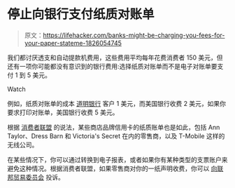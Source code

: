 # 停止向银行支付纸质对账单

> 原文：<https://lifehacker.com/banks-might-be-charging-you-fees-for-your-paper-stateme-1826054745>

我们都讨厌透支和自动提款机费用，这些费用平均每年花费消费者 150 美元，但还有一项你可能都没有意识到的银行费用:选择纸质对账单而不是电子对账单要支付 1 到 5 美元。

Watch

例如，纸质对账单的成本 [道明银行](https://www.tdbank.com/personal/online_statements.html) 客户 1 美元，而美国银行收费 2 美元，如果你要求打印对账单，美国银行收费 5 美元。

根据 [消费者联盟](https://consumersunion.org/research/paper_statement_fees_what_to_do_about_this_latest_trick/) 的说法，某些商店品牌信用卡的纸质账单也是如此，包括 Ann Taylor、Dress Barn 和 Victoria's Secret 在内的零售商，以及 T-Mobile 这样的无线公司。

在某些情况下，你可以通过转换到电子报表，或者如果你有某种类型的支票账户来避免这种情况。根据消费者联盟，如果零售商对你的一纸声明收费，你可以 [向联邦贸易委员会](https://www.ftccomplaintassistant.gov/Information?OrgCode=#crnt&panel1-1) 投诉。